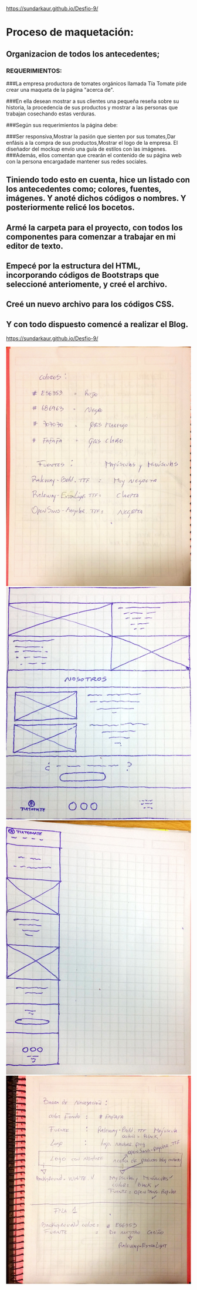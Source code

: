 https://sundarkaur.github.io/Desfio-9/

# Proceso de maquetación:
## Organizacion de todos los antecedentes;
### REQUERIMIENTOS:
###La empresa productora de tomates orgánicos llamada Tía Tomate pide crear una maqueta de la página "acerca de".

###En ella desean mostrar a sus clientes una pequeña reseña sobre su historia, la procedencia de sus productos y mostrar a las personas que trabajan cosechando estas verduras.

###Según sus requerimientos la página debe:

###Ser responsiva,Mostrar la pasión que sienten por sus tomates,Dar enfásis a la compra de sus productos,Mostrar el logo de la empresa. El diseñador del mockup envío una guía de estilos con las imágenes.
###Además, ellos comentan que crearán el contenido de su página web con la persona encargadade mantener sus redes sociales.

## Tiniendo todo esto en cuenta, hice un listado con los antecedentes como; colores, fuentes, imágenes. Y anoté dichos códigos o nombres. Y posteriormente relicé los bocetos.

## Armé la carpeta para el proyecto, con todos los componentes para comenzar a trabajar en mi editor de texto.
## Empecé por la estructura del HTML, incorporando códigos de Bootstraps que seleccioné anteriomente, y creé el archivo.
## Creé un nuevo archivo para los códigos CSS.
## Y con todo dispuesto comencé a realizar el Blog.

https://sundarkaur.github.io/Desfio-9/

![](img/listado.png)
![](img/maqueta1.png)
![](img/maqueta2.png)
![](img/maqueta3.png)

